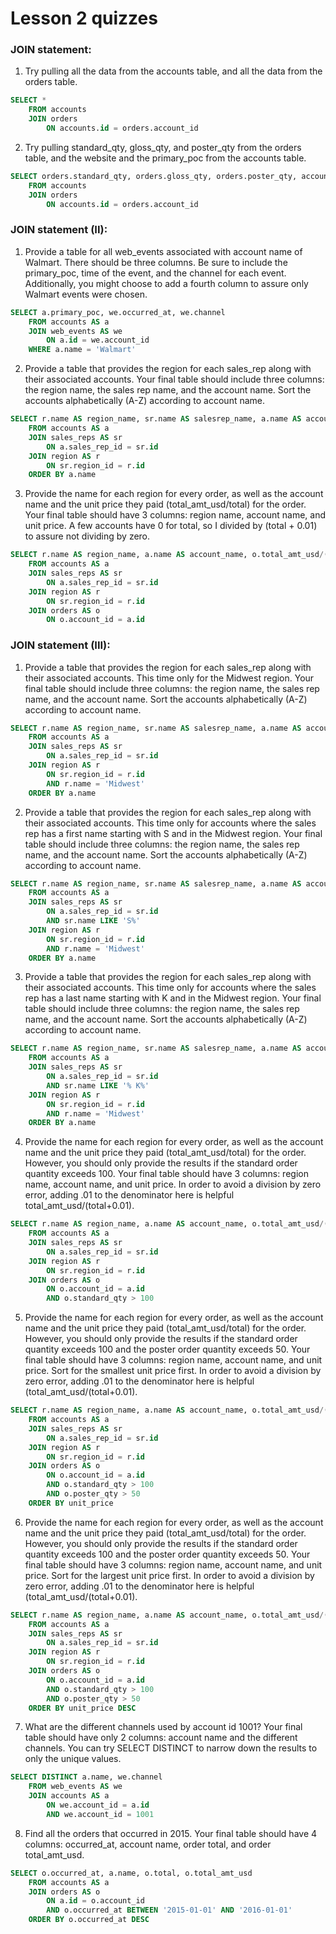 # Lesson 2 quizzes

### JOIN statement:

1) Try pulling all the data from the accounts table, and all the data from the orders table.

```sql
SELECT *
	FROM accounts
	JOIN orders
		ON accounts.id = orders.account_id
```

2) Try pulling standard_qty, gloss_qty, and poster_qty from the orders table, and the website and the primary_poc from the accounts table.

```sql
SELECT orders.standard_qty, orders.gloss_qty, orders.poster_qty, accounts.website, accounts.primary_poc
	FROM accounts
	JOIN orders
		ON accounts.id = orders.account_id
```

### JOIN statement (II):

1) Provide a table for all web_events associated with account name of Walmart. There should be three columns. Be sure to include the primary_poc, 
time of the event, and the channel for each event. Additionally, you might choose to add a fourth column to assure only Walmart events were chosen. 

```sql
SELECT a.primary_poc, we.occurred_at, we.channel
	FROM accounts AS a
	JOIN web_events AS we
		ON a.id = we.account_id
	WHERE a.name = 'Walmart'
```

2) Provide a table that provides the region for each sales_rep along with their associated accounts. Your final table should include three columns: 
the region name, the sales rep name, and the account name. Sort the accounts alphabetically (A-Z) according to account name. 

```sql
SELECT r.name AS region_name, sr.name AS salesrep_name, a.name AS account_name
	FROM accounts AS a
	JOIN sales_reps AS sr
		ON a.sales_rep_id = sr.id
	JOIN region AS r
		ON sr.region_id = r.id
	ORDER BY a.name
```

3) Provide the name for each region for every order, as well as the account name and the unit price they paid (total_amt_usd/total) for the order. 
Your final table should have 3 columns: region name, account name, and unit price. A few accounts have 0 for total, so I divided by (total + 0.01) 
to assure not dividing by zero.

```sql
SELECT r.name AS region_name, a.name AS account_name, o.total_amt_usd/(o.total+0.01) AS unit_price
	FROM accounts AS a
	JOIN sales_reps AS sr
		ON a.sales_rep_id = sr.id
	JOIN region AS r
		ON sr.region_id = r.id
	JOIN orders AS o
		ON o.account_id = a.id
```

### JOIN statement (III):

1) Provide a table that provides the region for each sales_rep along with their associated accounts. This time only for the Midwest region. 
Your final table should include three columns: the region name, the sales rep name, and the account name. Sort the accounts alphabetically (A-Z) 
according to account name.

```sql
SELECT r.name AS region_name, sr.name AS salesrep_name, a.name AS account_name
	FROM accounts AS a
	JOIN sales_reps AS sr
		ON a.sales_rep_id = sr.id
	JOIN region AS r
		ON sr.region_id = r.id
        AND r.name = 'Midwest'
	ORDER BY a.name
```

2) Provide a table that provides the region for each sales_rep along with their associated accounts. This time only for accounts where the sales rep 
has a first name starting with S and in the Midwest region. Your final table should include three columns: the region name, the sales rep name, and the 
account name. Sort the accounts alphabetically (A-Z) according to account name. 

```sql
SELECT r.name AS region_name, sr.name AS salesrep_name, a.name AS account_name
	FROM accounts AS a
	JOIN sales_reps AS sr
		ON a.sales_rep_id = sr.id
        AND sr.name LIKE 'S%'
	JOIN region AS r
		ON sr.region_id = r.id
        AND r.name = 'Midwest'
    ORDER BY a.name
```

3) Provide a table that provides the region for each sales_rep along with their associated accounts. This time only for accounts where the sales rep has 
a last name starting with K and in the Midwest region. Your final table should include three columns: the region name, the sales rep name, and the account 
name. Sort the accounts alphabetically (A-Z) according to account name.

```sql
SELECT r.name AS region_name, sr.name AS salesrep_name, a.name AS account_name
	FROM accounts AS a
	JOIN sales_reps AS sr
		ON a.sales_rep_id = sr.id
        AND sr.name LIKE '% K%'
	JOIN region AS r
		ON sr.region_id = r.id
        AND r.name = 'Midwest'
    ORDER BY a.name
```

4) Provide the name for each region for every order, as well as the account name and the unit price they paid (total_amt_usd/total) for the order. However, 
you should only provide the results if the standard order quantity exceeds 100. Your final table should have 3 columns: region name, account name, and unit 
price. In order to avoid a division by zero error, adding .01 to the denominator here is helpful total_amt_usd/(total+0.01).

```sql
SELECT r.name AS region_name, a.name AS account_name, o.total_amt_usd/(o.total+0.01) AS unit_price
	FROM accounts AS a
	JOIN sales_reps AS sr
		ON a.sales_rep_id = sr.id
	JOIN region AS r
		ON sr.region_id = r.id
	JOIN orders AS o
		ON o.account_id = a.id
        AND o.standard_qty > 100
```

5) Provide the name for each region for every order, as well as the account name and the unit price they paid (total_amt_usd/total) for the order. However, 
you should only provide the results if the standard order quantity exceeds 100 and the poster order quantity exceeds 50. Your final table should have 3 columns: 
region name, account name, and unit price. Sort for the smallest unit price first. In order to avoid a division by zero error, adding .01 to the denominator 
here is helpful (total_amt_usd/(total+0.01). 

```sql
SELECT r.name AS region_name, a.name AS account_name, o.total_amt_usd/(o.total+0.01) AS unit_price
	FROM accounts AS a
	JOIN sales_reps AS sr
		ON a.sales_rep_id = sr.id
	JOIN region AS r
		ON sr.region_id = r.id
	JOIN orders AS o
		ON o.account_id = a.id
        AND o.standard_qty > 100
        AND o.poster_qty > 50
	ORDER BY unit_price
```

6) Provide the name for each region for every order, as well as the account name and the unit price they paid (total_amt_usd/total) for the order. However, 
you should only provide the results if the standard order quantity exceeds 100 and the poster order quantity exceeds 50. Your final table should have 3 columns: 
region name, account name, and unit price. Sort for the largest unit price first. In order to avoid a division by zero error, adding .01 to the denominator here
is helpful (total_amt_usd/(total+0.01). 

```sql
SELECT r.name AS region_name, a.name AS account_name, o.total_amt_usd/(o.total+0.01) AS unit_price
	FROM accounts AS a
	JOIN sales_reps AS sr
		ON a.sales_rep_id = sr.id
	JOIN region AS r
		ON sr.region_id = r.id
	JOIN orders AS o
		ON o.account_id = a.id
        AND o.standard_qty > 100
        AND o.poster_qty > 50
	ORDER BY unit_price DESC
```

7) What are the different channels used by account id 1001? Your final table should have only 2 columns: account name and the different channels. You can try 
SELECT DISTINCT to narrow down the results to only the unique values.

```sql
SELECT DISTINCT a.name, we.channel
	FROM web_events AS we
	JOIN accounts AS a
		ON we.account_id = a.id
		AND we.account_id = 1001 
```

8) Find all the orders that occurred in 2015. Your final table should have 4 columns: occurred_at, account name, order total,
and order total_amt_usd.

```sql
SELECT o.occurred_at, a.name, o.total, o.total_amt_usd
	FROM accounts AS a
	JOIN orders AS o
		ON a.id = o.account_id
		AND o.occurred_at BETWEEN '2015-01-01' AND '2016-01-01'
	ORDER BY o.occurred_at DESC
```